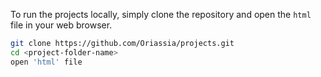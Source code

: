 To run the projects locally, simply clone the repository and open the `html` file in your web browser.

```sh
git clone https://github.com/Oriassia/projects.git
cd <project-folder-name>
open 'html' file
```

